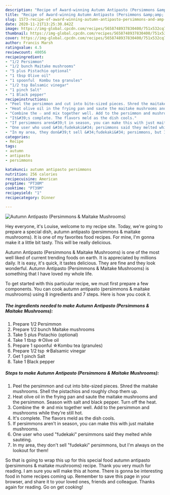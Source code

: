 ```yaml
---
description: "Recipe of Award-winning Autumn Antipasto (Persimmons &amp;amp; Maitake Mushrooms)"
title: "Recipe of Award-winning Autumn Antipasto (Persimmons &amp;amp; Maitake Mushrooms)"
slug: 1573-recipe-of-award-winning-autumn-antipasto-persimmons-and-amp-maitake-mushrooms
date: 2020-11-21T13:25:30.842Z
image: https://img-global.cpcdn.com/recipes/5658748937830400/751x532cq70/autumn-antipasto-persimmons-maitake-mushrooms-recipe-main-photo.jpg
thumbnail: https://img-global.cpcdn.com/recipes/5658748937830400/751x532cq70/autumn-antipasto-persimmons-maitake-mushrooms-recipe-main-photo.jpg
cover: https://img-global.cpcdn.com/recipes/5658748937830400/751x532cq70/autumn-antipasto-persimmons-maitake-mushrooms-recipe-main-photo.jpg
author: Francis Marsh
ratingvalue: 4.5
reviewcount: 40056
recipeingredient:
- "1/2 Persimmon"
- "1/2 bunch Maitake mushrooms"
- "5 plus Pistachio optional"
- "1 tbsp Olive oil"
- "1 spoonful  Kombu tea granules"
- "1/2 tsp Balsamic vinegar"
- "1 pinch Salt"
- "1 Black pepper"
recipeinstructions:
- "Peel the persimmon and cut into bite-sized pieces. Shred the maitake mushrooms. Shell the pistachios and roughly chop them up."
- "Heat olive oil in the frying pan and saute the maitake mushrooms and the persimmon. Season with salt and black pepper. Turn off the heat."
- "Combine the ☆ and mix together well. Add to the persimmon and mushrooms while they&#39;re still hot."
- "It&#39;s complete. The flavors meld as the dish cools."
- "If persimmons aren&#39;t in season, you can make this with just maitake mushrooms."
- "One user who used &#34;fudekaki&#34; persimmons said they melted while sautéing."
- "In my area, they don&#39;t sell &#34;fudekaki&#34; persimmons, but I&#39;m always on the lookout for them!"
categories:
- Recipe
tags:
- autumn
- antipasto
- persimmons

katakunci: autumn antipasto persimmons 
nutrition: 256 calories
recipecuisine: American
preptime: "PT30M"
cooktime: "PT39M"
recipeyield: "1"
recipecategory: Dinner

---
```



![Autumn Antipasto (Persimmons &amp; Maitake Mushrooms)](https://img-global.cpcdn.com/recipes/5658748937830400/751x532cq70/autumn-antipasto-persimmons-maitake-mushrooms-recipe-main-photo.jpg)

Hey everyone, it's Louise, welcome to my recipe site. Today, we're going to prepare a special dish, autumn antipasto (persimmons &amp; maitake mushrooms). It is one of my favorites food recipes. For mine, I'm gonna make it a little bit tasty. This will be really delicious.

Autumn Antipasto (Persimmons &amp; Maitake Mushrooms) is one of the most well liked of current trending foods on earth. It is appreciated by millions daily. It is easy, it's quick, it tastes delicious. They are fine and they look wonderful. Autumn Antipasto (Persimmons &amp; Maitake Mushrooms) is something that I have loved my whole life.




To get started with this particular recipe, we must first prepare a few components. You can cook autumn antipasto (persimmons &amp; maitake mushrooms) using 8 ingredients and 7 steps. Here is how you cook it.

<!--inarticleads1-->

##### The ingredients needed to make Autumn Antipasto (Persimmons &amp; Maitake Mushrooms):

1. Prepare 1/2 Persimmon
1. Prepare 1/2 bunch Maitake mushrooms
1. Take 5 plus Pistachio (optional)
1. Take 1 tbsp ☆Olive oil
1. Prepare 1 spoonful  ☆Kombu tea (granules)
1. Prepare 1/2 tsp ☆Balsamic vinegar
1. Get 1 pinch Salt
1. Take 1 Black pepper




<!--inarticleads2-->

##### Steps to make Autumn Antipasto (Persimmons &amp; Maitake Mushrooms):

1. Peel the persimmon and cut into bite-sized pieces. Shred the maitake mushrooms. Shell the pistachios and roughly chop them up.
1. Heat olive oil in the frying pan and saute the maitake mushrooms and the persimmon. Season with salt and black pepper. Turn off the heat.
1. Combine the ☆ and mix together well. Add to the persimmon and mushrooms while they&#39;re still hot.
1. It&#39;s complete. The flavors meld as the dish cools.
1. If persimmons aren&#39;t in season, you can make this with just maitake mushrooms.
1. One user who used &#34;fudekaki&#34; persimmons said they melted while sautéing.
1. In my area, they don&#39;t sell &#34;fudekaki&#34; persimmons, but I&#39;m always on the lookout for them!




So that is going to wrap this up for this special food autumn antipasto (persimmons &amp; maitake mushrooms) recipe. Thank you very much for reading. I am sure you will make this at home. There is gonna be interesting food in home recipes coming up. Remember to save this page in your browser, and share it to your loved ones, friends and colleague. Thanks again for reading. Go on get cooking!

